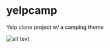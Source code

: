 # yelpcamp
Yelp clone project w/ a camping theme

![alt text](https://farm1.staticflickr.com/545/32855763106_a89cbb0156_o.jpg)

